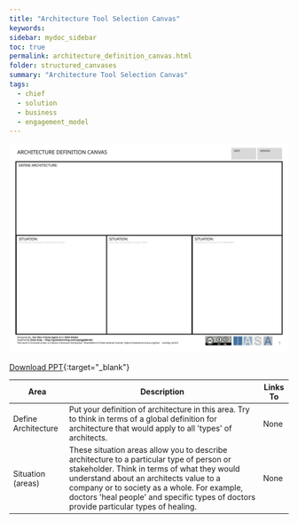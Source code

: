 ```yaml
---
title: "Architecture Tool Selection Canvas"
keywords: 
sidebar: mydoc_sidebar
toc: true
permalink: architecture_definition_canvas.html
folder: structured_canvases
summary: "Architecture Tool Selection Canvas"
tags: 
  - chief
  - solution
  - business
  - engagement_model
---
```


![image001](media/architecture_definition_canvas.svg)

[Download PPT](media/ppt/architecture_tool_selection_canvas.ppt){:target="_blank"}

| Area                | Description                                                                                                                                                                                                                                                                                                                 | Links To |
| ------------------- | --------------------------------------------------------------------------------------------------------------------------------------------------------------------------------------------------------------------------------------------------------------------------------------------------------------------------- | -------- |
| Define Architecture | Put your definition of architecture in this area. Try to think in terms of a global definition for architecture that would apply to all 'types' of architects.                                                                                                                                                              | None     |
| Situation (areas)   | These situation areas allow you to describe architecture to a particular type of person or stakeholder. Think in terms of what they would understand about an architects value to a company or to society as a whole. For example, doctors 'heal people' and specific types of doctors provide particular types of healing. | None     |